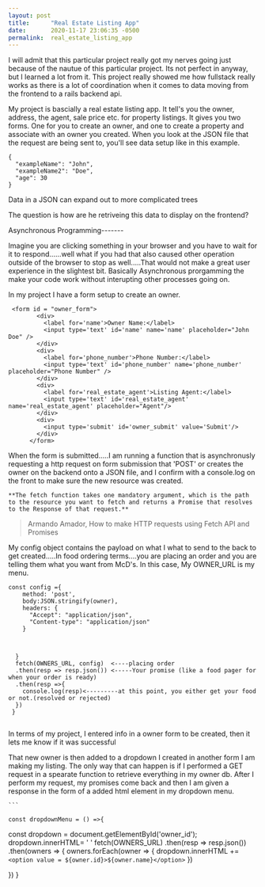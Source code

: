 ```yaml
---
layout: post
title:      "Real Estate Listing App"
date:       2020-11-17 23:06:35 -0500
permalink:  real_estate_listing_app
---
```



I will admit that this particular project really got my nerves going just because of the nautue of this particular project. Its not perfect in anyway, but I learned a lot from it. This project really showed me how fullstack really works as there is a lot of coordination when it comes to data moving from the frontend to a rails backend api.

My project is bascially a real estate listing app. It tell's you the owner, address, the agent, sale price etc. for property listings. It gives you two forms. One for you to create an owner, and one to create a property and associate with an owner you created. When you look at the JSON file that the request are being sent to, you'll see data setup like in this example. 

```
{
  "exampleName": "John",
  "exampleName2": "Doe",
  "age": 30
}
```
Data in a JSON can expand out to more complicated trees

The question is how are he retriveing this data to display on the frontend?

Asynchronous Programming-------

Imagine you are clicking something in your browser and you have to wait for it to respond......well what if you had that also caused other operation outside of the browser to stop as well.....That would not make a great user experience in the slightest bit. Basically Asynchronous prorgamming the make your code work without interupting other processes going on.

In my project I have a form setup to create an owner. 


```
 <form id = "owner_form">
        <div>
          <label for='name'>Owner Name:</label>
          <input type='text' id='name' name='name' placeholder="John Doe" />
        </div>
        <div>
          <label for='phone_number'>Phone Number:</label>
          <input type='text' id='phone_number' name='phone_number' placeholder="Phone Number" />
        </div>
        <div>
          <label for='real_estate_agent'>Listing Agent:</label>
          <input type='text' id='real_estate_agent' name='real_estate_agent' placeholder="Agent"/>
        </div>
        <div>
          <input type='submit' id='owner_submit' value='Submit'/>
        </div>
      </form>
```

When the form is submitted.....I am running a function that is asynchronusly requesting a http request on form submission that 'POST' or creates the owner on the backend onto a JSON file, and I confirm with a console.log on the front to make sure the new resource was created.

 


	**The fetch function takes one mandatory argument, which is the path to the resource you want to fetch and returns a Promise that resolves to the Response of that request.**
	
	
>  	Armando Amador, How to make HTTP requests using Fetch API and Promises


My config object contains the payload on what I what to send to the back to get created.....In food ordering terms....you are placing an order and you are telling them what you want from McD's. In this case, My OWNER_URL is my menu.



```
const config ={
    method: 'post', 
    body:JSON.stringify(owner),
    headers: {
      "Accept": "application/json",
      "Content-type": "application/json"
    }
		

   
  }
  fetch(OWNERS_URL, config)  <----placing order
  .then(resp => resp.json()) <-----Your promise (like a food pager for when your order is ready)
  .then(resp =>{
    console.log(resp)<---------at this point, you either get your food or not.(resolved or rejected)
  })
 }
 
```
 
 In terms of my project, I entered info in a owner form to be created, then it lets me know if it was successful
 
 
  That new owner is then added to a dropdown I created in another form I am making my listing. The only way that can happen is if I performed a GET request in a spearate function to retrieve everything in my owner db. After I perform my request, my promises come back and then I am given a response in the form of a added html element in my dropdown menu.
	
	
	```

	const dropdownMenu = () =>{

  const dropdown = document.getElementById('owner_id');
  dropdown.innerHTML= ' '
  fetch(OWNERS_URL)
  .then(resp => resp.json())
  .then(owners => {
    owners.forEach(owner => {
    dropdown.innerHTML += `<option value = ${owner.id}>${owner.name}</option>`
    })
    
  })
}
```









